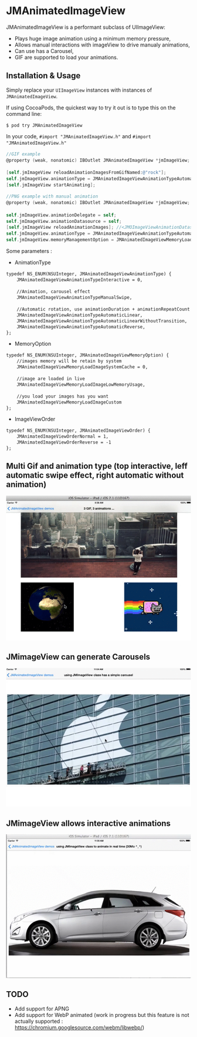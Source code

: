 JMAnimatedImageView 
==================

JMAnimatedImageView is a performant subclass of UIImageView:

- Plays huge image animation using a minimum memory pressure,
- Allows manual interactions with imageView to drive manualy animations,
- Can use has a Carousel, 
- GIF are supported to load your animations.

## Installation & Usage

Simply replace your `UIImageView` instances with instances of `JMAnimatedImageView`.

If using CocoaPods, the quickest way to try it out is to type this on the command line:

```shell
$ pod try JMAnimatedImageView
```

In your code, `#import "JMAnimatedImageView.h"` and `#import "JMAnimatedImageView.h"` 

```objective-c
//GIF example
@property (weak, nonatomic) IBOutlet JMAnimatedImageView *jmImageView;

[self.jmImageView reloadAnimationImagesFromGifNamed:@"rock"];
self.jmImageView.animationType = JMAnimatedImageViewAnimationTypeAutomaticLinearWithoutTransition;
[self.jmImageView startAnimating];
```

```objective-c
//PNG example with manual animation
@property (weak, nonatomic) IBOutlet JMAnimatedImageView *jmImageView;

self.jmImageView.animationDelegate = self;
self.jmImageView.animationDatasource = self;
[self.jmImageView reloadAnimationImages]; //<JMOImageViewAnimationDatasource>
self.jmImageView.animationType = JMAnimatedImageViewAnimationTypeAutomaticLinearWithoutTransition;
self.jmImageView.memoryManagementOption = JMAnimatedImageViewMemoryLoadImageLowMemoryUsage;
```


Some parameters : 

* AnimationType
```objc
typedef NS_ENUM(NSUInteger, JMAnimatedImageViewAnimationType) {
    JMAnimatedImageViewAnimationTypeInteractive = 0,
    
    //Animation, carousel effect
    JMAnimatedImageViewAnimationTypeManualSwipe,
    
    //Automatic rotation, use animationDuration + animationRepeatCount
    JMAnimatedImageViewAnimationTypeAutomaticLinear,    
    JMAnimatedImageViewAnimationTypeAutomaticLinearWithoutTransition,
    JMAnimatedImageViewAnimationTypeAutomaticReverse,
};
```

* MemoryOption
```objc
typedef NS_ENUM(NSUInteger, JMAnimatedImageViewMemoryOption) {
    //images memory will be retain by system
    JMAnimatedImageViewMemoryLoadImageSystemCache = 0, 
    
    //image are loaded in live
    JMAnimatedImageViewMemoryLoadImageLowMemoryUsage,
    
    //you load your images has you want
    JMAnimatedImageViewMemoryLoadImageCustom
};
```

* ImageViewOrder

```objc
typedef NS_ENUM(NSUInteger, JMAnimatedImageViewOrder) {
    JMAnimatedImageViewOrderNormal = 1,
    JMAnimatedImageViewOrderReverse = -1
};
```

## Multi Gif and animation type (top interactive, leff automatic swipe effect, right automatic without animation)

![Image](./Screens/gif_experiments.gif "Multi Gif")

##  JMimageView can generate Carousels

![Image](./Screens/JMimageViewCarousel.gif "Carousel Demo")

##  JMimageView allows interactive animations

![Image](./Screens/JMImageViewRotation.gif "Rotation Demo")

## TODO
* Add support for APNG 
* Add support for WebP animated (work in progress but this feature is not actually supported : https://chromium.googlesource.com/webm/libwebp/) 


